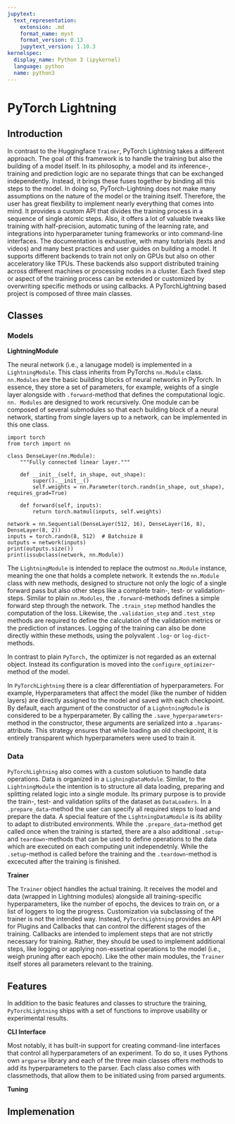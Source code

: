 ```yaml
---
jupytext:
  text_representation:
    extension: .md
    format_name: myst
    format_version: 0.13
    jupytext_version: 1.10.3
kernelspec:
  display_name: Python 3 (ipykernel)
  language: python
  name: python3
---
```


# PyTorch Lightning

## Introduction
In contrast to the Huggingface `Trainer`, PyTorch Lightning takes a different approach.
The goal of this framework is to handle the training but also the building of a model itself.
In its philosophy, a model and its inference-, training and prediction logic are no separate things that can be exchanged independently.
Instead, it brings these fuses together by binding all this steps to the model.
In doing so, PyTorch-Lightning does not make many assumptions on the nature of the model or the training itself. Therefore, the user has great flexbility to implement nearly everything that comes into mind.
It provides a custom API that divides the training process in a sequence of single atomic steps.
Also, it offers a lot of valuable tweaks like training with half-precision, automatic tuning of the learning rate, and integrations into hyperparameter tuning frameworks or into command-line interfaces.
The documentation is exhaustive, with many tutorials (texts and videos) and many best practices and user guides on building a model.
It supports different backends to train not only on GPUs but also on other acceleratory like TPUs.
These backends also support distributed training across different machines or processing nodes in a cluster.
Each fixed step or aspect of the training process can be extended or customized by overwriting specific methods or using callbacks.
A PyTorchLightning based project is composed of three main classes. 


## Classes

### Models

__LightningModule__


The neural network (i.e., a lanugage model)  is implemented in a `LightningModule`.
This class inherits from PyTorchs `nn.Module` class. `nn.Modules` are the basic building blocks of neural networks in PyTorch. In essence, they store a set of parameters, for example, weights of a single layer alongside with `.forward`-method that defines the computational logic.
`nn. Modules` are designed to work recursively. One module can be composed of several submodules so that each building block of a neural network, starting from single layers up to a network, can be implemented in this one class.

```{code-cell} ipython3
import torch 
from torch import nn

class DenseLayer(nn.Module):
    """Fully connected linear layer."""
    
    def __init__(self, in_shape, out_shape):
        super().__init__()
        self.weights = nn.Parameter(torch.randn(in_shape, out_shape), requires_grad=True)
    
    def forward(self, inputs):
        return torch.matmul(inputs, self.weights)

network = nn.Sequential(DenseLayer(512, 16), DenseLayer(16, 8), DenseLayer(8, 2))
inputs = torch.randn(8, 512)  # Batchsize 8
outputs = network(inputs)
print(outputs.size())
print(issubclass(network, nn.Module))
```
The `LightningModule` is intended to replace the outmost `nn.Module` instance, meaning the one that holds a complete network.
It extends the `nn.Module` class with new methods, designed to structure not only the logic of a single forward pass but also other steps like a complete train-, test- or validation-steps.
Similar to plain `nn.Modules`, the `.forward`-methods defines a simple forward step through the network.
The `.train_step` method handles the computation of the loss. Likewise, the `.validation_step` and `.test_step` methods are required to define the calculation of the validation metrics or the prediction of instances.
Logging of the training can also be done directly within these methods, using the polyvalent `.log`- or `log-dict`-methods.

In contrast to plain `PyTorch,` the optimizer is not regarded as an external object. Instead its configuration is moved into the `configure_optimizer`-method of the model.

In `PyTorchLightning` there is a clear differentiation of hyperparameters.
For example, Hyperparameters that affect the model (like the number of hidden layers) are directly assigned to the model and saved with each checkpoint.
By default, each argument of the constructor of a `LighntningModule` is considered to be a hyperparameter.
By calling the `.save_hyperparameters`-method in the constructor, these arguments are serialized into a `.hparams`-attribute.
This strategy ensures that while loading an old checkpoint, it is entirely transparent which hyperparameters were used to train it.

<!--For special networks architectures requiring further customization, `LightningModules` also expose lifecycle hooks for many steps throughout the training.-->

### Data

`PyTorchLightning` also comes with a custom solutiuon to handle data operations.
Data is organized in a `LighningDataModule`. Similar, to the `LightningModule` the intention is to structure all data loading, preparing and splitting related logic into a single module.
Its primary purpose is to provide the train-, test- and validation splits of the dataset as `DataLoaders`.
In a `.prepare_data`-method the user can specify all required steps to load and prepare the data.
A special feature of the `LightningDataModule` is its ability to adapt to distributed environments.
While the `.prepare_data`-method get called once when the training is started, there are a also additional `.setup`- and `teardown`-methods that can be used to define operations to the data which are executed on each computing unit independetnly. While the `.setup`-method is called before the training and the `.teardown`-method is excecuted after the training is finished.

__Trainer__

The `Trainer` object handles the actual training.
It receives the model and data (wrapped in Lightning modules) alongside all training-specific hyperparameters, like the number of epochs, the devices to train on, or a list of loggers to log the progress.
Customization via subclassing of the trainer is not the intended way. Instead, `PyTorchLightning` provides an API for Plugins and Callbacks that can control the different stages of the training.
Callbacks are intended to implement steps that are not strictly necessary for training. Rather, they should be used to implement additional steps, like logging or applying non-essetinal operations to the model (i.e., weigh pruning after each epoch).
Like the other main modules, the `Trainer` itself stores all parameters relevant to the training.

## Features

In addition to the basic features and classes to structure the training, `PyTorchLightning` ships with a set of functions to improve usability or experimental results.

__CLI Interface__

Most notably, it has built-in support for creating command-line interfaces that control all hyperparameters of an experiment.
To do so, it uses Pythons own `argparse` library and each of the three main classes offers methods to add its hyperparameters to the parser. Each class also comes with classmethods, that allow them to be initiated using from parsed arguments.

__Tuning__


## Implemenation







